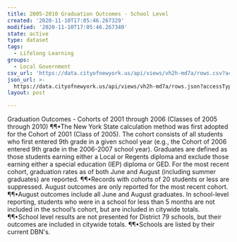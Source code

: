 ```yaml
---
title: 2005-2010 Graduation Outcomes - School Level
created: '2020-11-10T17:05:46.267329'
modified: '2020-11-10T17:05:46.267340'
state: active
type: dataset
tags:
  - Lifelong Learning
groups:
  - Local Government
csv_url: 'https://data.cityofnewyork.us/api/views/vh2h-md7a/rows.csv?accessType=DOWNLOAD'
json_url: >-
  https://data.cityofnewyork.us/api/views/vh2h-md7a/rows.json?accessType=DOWNLOAD
layout: post

---
```

Graduation Outcomes - Cohorts of 2001 through 2006 (Classes of 2005 through 2010) 
¶¶•The New York State calculation method was first adopted for the Cohort of 2001 (Class of 2005). The cohort consists of all students who first entered 9th grade in a given school year (e.g., the Cohort of 2006 entered 9th grade in the 2006-2007 school year). Graduates are defined as those students earning either a Local or Regents diploma and exclude those earning either a special education (IEP) diploma or GED. For the most recent cohort, graduation rates as of both June and August (including summer graduates) are reported. 
¶¶•Records with cohorts of 20 students or less are suppressed. August outcomes are only reported for the most recent cohort. 
¶¶•August outcomes include all June and August graduates. In school-level reporting, students who were in a school for less than 5 months are not included in the school’s cohort, but are included in citywide totals. 
¶¶•School level results are not presented for District 79 schools, but their outcomes are included in citywide totals. 
¶¶•Schools are listed by their current DBN's.
